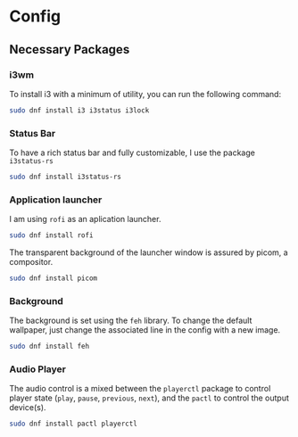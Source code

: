 # Config

## Necessary Packages

### i3wm

To install i3 with a minimum of utility, you can run the following command:

```bash
sudo dnf install i3 i3status i3lock
```

### Status Bar

To have a rich status bar and fully customizable, I use the package ``i3status-rs``

```bash
sudo dnf install i3status-rs
```

### Application launcher

I am using ``rofi`` as an aplication launcher.

```bash
sudo dnf install rofi
```

The transparent background of the launcher window is assured by picom, a compositor.

```bash
sudo dnf install picom
```

### Background

The background is set using the ``feh`` library. To change the default wallpaper, just change the associated line in the config with a new image.

```bash
sudo dnf install feh
```

### Audio Player

The audio control is a mixed between the ``playerctl`` package to control player state (`play`, `pause`, `previous`, `next`), and the ``pactl`` to control the output device(s).

```bash
sudo dnf install pactl playerctl
```
